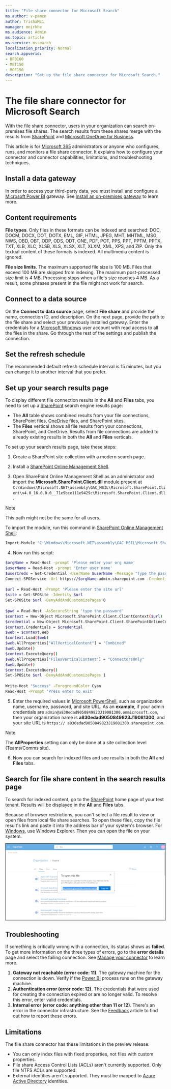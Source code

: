```yaml
---
title: "File share connector for Microsoft Search"
ms.author: v-pamcn
author: TrishaMc1
manager: mnirkhe
ms.audience: Admin
ms.topic: article
ms.service: mssearch
localization_priority: Normal
search.appverid:
- BFB160
- MET150
- MOE150
description: "Set up the file share connector for Microsoft Search."
---
```


# The file share connector for Microsoft Search

With the file share connector, users in your organization can search on-premises file shares. The search results from these shares merge with the results from [SharePoint](http://sharepoint.com/) and [Microsoft OneDrive for Business](https://onedrive.live.com/about/business/).

This article is for [Microsoft 365](https://www.microsoft.com/microsoft-365) administrators or anyone who configures, runs, and monitors a file share connector. It explains how to configure your connector and connector capabilities, limitations, and troubleshooting techniques.

## Install a data gateway
In order to access your third-party data, you must install and configure a [Microsoft Power BI](https://msit.powerbi.com/) gateway. See [Install an on-premises gateway](https://docs.microsoft.com/data-integration/gateway/service-gateway-install) to learn more.  

## Content requirements
**File types**. Only files in these formats can be indexed and searched: DOC, DOCM, DOCX, DOT, DOTX, EML, GIF, HTML, JPEG, MHT, MHTML, MSG, NWS, OBD, OBT, ODP, ODS, ODT, ONE, PDF, POT, PPS, PPT, PPTM, PPTX, TXT, XLB, XLC, XLSB, XLS, XLSX, XLT, XLXM, XML, XPS, and ZIP. Only the textual content of these formats is indexed. All multimedia content is ignored.
 
**File size limits**. The maximum supported file size is 100 MB. Files that exceed 100 MB are skipped from indexing. The maximum post-processed size limit is 4 MB. Processing stops when a file's size reaches 4 MB. As a result, some phrases present in the file might not work for search.

## Connect to a data source
On the **Connect to data source** page, select **File share** and provide the name, connection ID, and description. On the next page, provide the path to the file share and select your previously installed gateway. Enter the credentials for a [Microsoft Windows](http://microsoft.com/windows) user account with read access to all the files in the share. Go through the rest of the settings and publish the connection.

## Set the refresh schedule
The recommended default refresh schedule interval is 15 minutes, but you can change it to another interval that you prefer.

## Set up your search results page
To display different file connection results in the **All** and **Files** tabs, you need to set up a [SharePoint](http://sharepoint.com/) search engine results page:
- The **All** table shows combined results from your file connections, SharePoint files, [OneDrive](https://onedrive.live.com/about/business/) files, and SharePoint sites. 
- The **Files** vertical shows all file results from your connections, SharePoint, and OneDrive.
Results from file connections are added to already existing results in both the **All** and **Files** verticals.

To set up your search results page, take these steps:
1. Create a SharePoint site collection with a modern search page.

2. Install a [SharePoint Online Management Shell](https://www.microsoft.com/download/details.aspx?id=35588).

3. Open SharePoint Online Management Shell as an administrator and import the **Microsoft.SharePoint.Client.dll** module present at `C:\Windows\Microsoft.NET\assembly\GAC_MSIL\Microsoft.SharePoint.Client\v4.0_16.0.0.0__71e9bce111e9429c\Microsoft.SharePoint.Client.dll`.

> [!NOTE]
> This path might not be the same for all users.

To import the module, run this command in [SharePoint Online Management Shell](https://www.microsoft.com/download/details.aspx?id=35588):
```bash
Import-Module "C:\Windows\Microsoft.NET\assembly\GAC_MSIL\Microsoft.SharePoint.Client\v4.0_16.0.0.0__71e9bce111e9429c\Microsoft.SharePoint.Client.dll" 
```

4. Now run this script:
```bash
$orgName = Read-Host -prompt 'Please enter your org name'
$userName = Read-Host -prompt 'Enter user name'
$userCreds = Get-Credential -UserName $userName -Message "Type the password"
Connect-SPOService -Url https://$orgName-admin.sharepoint.com -Credential $userCreds

$url = Read-Host -Prompt 'Please enter the site url'
$site = Get-SPOSite -Identity $url
Set-SPOSite $url -DenyAddAndCustomizePages 0

$pwd = Read-Host -AsSecureString 'type the password'
$context = New-Object Microsoft.SharePoint.Client.ClientContext($url)
$credential = New-Object Microsoft.SharePoint.Client.SharePointOnlineCredentials($userName, $pwd)
$context.Credentials = $credential
$web = $context.Web
$context.Load($web)
$web.AllProperties["AllVerticalContent"] = "Combined"
$web.Update()
$context.ExecuteQuery()
$web.AllProperties["FilesVerticalContent"] = "ConnectorsOnly"
$web.Update()
$context.ExecuteQuery()
Set-SPOSite $url -DenyAddAndCustomizePages 1

Write-Host "Success" -ForegroundColor Cyan
Read-Host -Prompt 'Press enter to exit'
```

5. Enter the required values in [Microsoft PowerShell](https://microsoft.com/powershell), such as organization name, username, password, and site URL. As an **example**, if your admin credentials are `admin@a830edad9050849823J19081300.onmicrosoft.com`, then your organization name is **a830edad9050849823J19081300**, and your site URL is `https:// a830edad9050849823J19081300.sharepoint.com`.

> [!NOTE]
> The **AllProperties** setting can only be done at a site collection level (Teams/Comms site).

6. Now you can search for indexed files and see results in both the **All** and **Files** tabs.

## Search for file share content in the search results page
To search for indexed content, go to the [SharePoint](http://sharepoint.com/) home page of your test tenant. Results will be displayed in the **All** and **Files** tabs.

Because of browser restrictions, you can't select a file result to view or open files from local file share searches. To open these files, copy the file result's link and paste it into the address bar of your system's browser. For [Windows](http://microsoft.com/windows), use Windows Explorer. Then you can open the file on your system.

![SharePoint search with the copy link dialog box open.](media/fileshare-search.png)

## Troubleshooting
If something is critically wrong with a connection, its status shows as **failed**. To get more information on the three types of errors, go to the **error details** page and select the failing connection. See [Manage your connector](manage-connector.md) to learn more.
1. **Gateway not reachable (error code: 11)**. The gateway machine for the connection is down. Verify if the [Power BI](https://msit.powerbi.com/) process runs on the gateway machine.
2. **Authentication error (error code: 12)**. The credentials that were used for creating the connection expired or are no longer valid. To resolve this error, enter valid credentials.
3. **Internal error (error code: anything other than 11 or 12)**. There's an error in the connector infrastructure. See the [Feedback](connectors-feedback.md) article to find out how to report these errors.

## Limitations
The file share connector has these limitations in the preview release:
* You can only index files with fixed properties, not files with custom properties.
* File share Access Control Lists (ACLs) aren't currently supported. Only file NTFS ACLs are supported.
* External identities aren't supported. They must be mapped to [Azure Active Directory](https://docs.microsoft.com/azure/active-directory/) identities.
